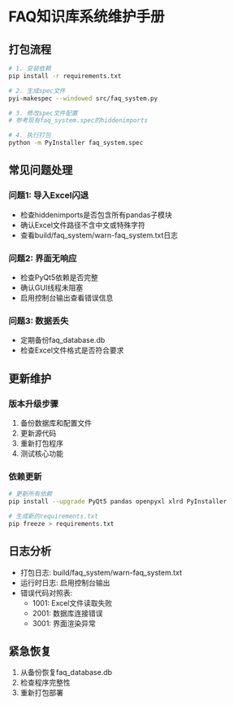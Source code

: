 # FAQ知识库系统维护手册

## 打包流程
```bash
# 1. 安装依赖
pip install -r requirements.txt

# 2. 生成spec文件
pyi-makespec --windowed src/faq_system.py

# 3. 修改spec文件配置
# 参考现有faq_system.spec的hiddenimports

# 4. 执行打包
python -m PyInstaller faq_system.spec
```

## 常见问题处理
### 问题1: 导入Excel闪退
- 检查hiddenimports是否包含所有pandas子模块
- 确认Excel文件路径不含中文或特殊字符
- 查看build/faq_system/warn-faq_system.txt日志

### 问题2: 界面无响应
- 检查PyQt5依赖是否完整
- 确认GUI线程未阻塞
- 启用控制台输出查看错误信息

### 问题3: 数据丢失
- 定期备份faq_database.db
- 检查Excel文件格式是否符合要求

## 更新维护
### 版本升级步骤
1. 备份数据库和配置文件
2. 更新源代码
3. 重新打包程序
4. 测试核心功能

### 依赖更新
```bash
# 更新所有依赖
pip install --upgrade PyQt5 pandas openpyxl xlrd PyInstaller

# 生成新的requirements.txt
pip freeze > requirements.txt
```

## 日志分析
- 打包日志: build/faq_system/warn-faq_system.txt
- 运行时日志: 启用控制台输出
- 错误代码对照表:
  - 1001: Excel文件读取失败
  - 2001: 数据库连接错误
  - 3001: 界面渲染异常

## 紧急恢复
1. 从备份恢复faq_database.db
2. 检查程序完整性
3. 重新打包部署
